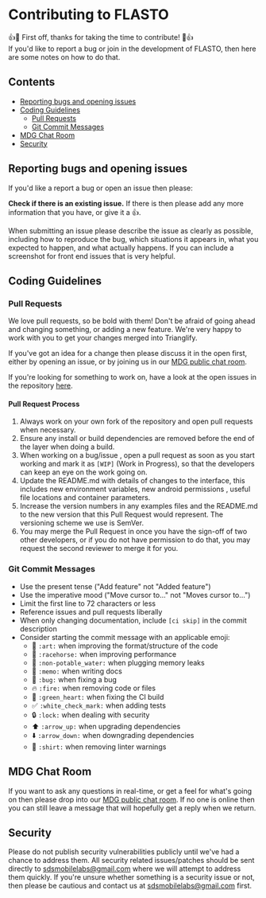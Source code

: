 Contributing to FLASTO
==========================
:+1::tada: First off, thanks for taking the time to contribute! :tada::+1:  
If you'd like to report a bug or join in the development
of FLASTO, then here are some notes on how to do that.

## Contents
* [Reporting bugs and opening issues](#reporting-bugs-and-opening-issues)
* [Coding Guidelines](#coding-guidelines)
    * [Pull Requests](#pull-requests)
    * [Git Commit Messages](#git-commit-messages)
* [MDG Chat Room](#mdg-chat-room)
* [Security](#security)
    
## Reporting bugs and opening issues

If you'd like a report a bug or open an issue then please:

**Check if there is an existing issue.** If there is then please add
   any more information that you have, or give it a 👍.

When submitting an issue please describe the issue as clearly as possible, including how to
reproduce the bug, which situations it appears in, what you expected to happen, and what actually happens.
If you can include a screenshot for front end issues that is very helpful.

## Coding Guidelines

### Pull Requests
We love pull requests, so be bold with them! Don't be afraid of going ahead
and changing something, or adding a new feature. We're very happy to work with you
to get your changes merged into Trianglify.

If you've got an idea for a change then please discuss it in the open first, 
either by opening an issue, or by joining us in our
[MDG public chat room](https://mdg.sdslabs.co/chat).

If you're looking for something to work on, have a look at the open issues in the repository [here](https://github.com/sdsmdg/FLASTO/issues).

#### Pull Request Process
 1. Always work on your own fork of the repository and open pull requests when necessary.
 1. Ensure any install or build dependencies are removed before the end of the layer when doing a build.
 1. When working on a bug/issue , open a pull request as soon as you start working and mark
 it as `[WIP]` (Work in Progress), so that the developers can keep an eye on the work going on.
 1. Update the README.md with details of changes to the interface, this includes new environment variables, new android permissions , useful file locations and container parameters.
 1. Increase the version numbers in any examples files and the README.md to the new version that this Pull Request would represent. The versioning scheme we use is SemVer.
 1. You may merge the Pull Request in once you have the sign-off of two other developers, or if you do not have permission to do that, you may request the second reviewer to merge it for you.




### Git Commit Messages
* Use the present tense ("Add feature" not "Added feature")
* Use the imperative mood ("Move cursor to..." not "Moves cursor to...")
* Limit the first line to 72 characters or less
* Reference issues and pull requests liberally
* When only changing documentation, include `[ci skip]` in the commit description
* Consider starting the commit message with an applicable emoji:
    * :art: `:art:` when improving the format/structure of the code
    * :racehorse: `:racehorse:` when improving performance
    * :non-potable_water: `:non-potable_water:` when plugging memory leaks
    * :memo: `:memo:` when writing docs
    * :bug: `:bug:` when fixing a bug
    * :fire: `:fire:` when removing code or files
    * :green_heart: `:green_heart:` when fixing the CI build
    * :white_check_mark: `:white_check_mark:` when adding tests
    * :lock: `:lock:` when dealing with security
    * :arrow_up: `:arrow_up:` when upgrading dependencies
    * :arrow_down: `:arrow_down:` when downgrading dependencies
    * :shirt: `:shirt:` when removing linter warnings

## MDG Chat Room

If you want to ask any questions in real-time, or get a feel for what's going on
then please drop into our [MDG public chat room](https://mdg.sdslabs.co/chat).
If no one is online then you can still leave a message that will hopefully get a reply
when we return.

## Security

Please do not publish security vulnerabilities publicly until we've had a chance
to address them. All security related issues/patches should be sent directly to
[sdsmobilelabs@gmail.com](mailto:sdsmobilelabs@gmail.com) where we will attempt to address them quickly. If you're
unsure whether something is a security issue or not, then please be cautious and contact us at [sdsmobilelabs@gmail.com](mailto:sdsmobilelabs@gmail.com) first.